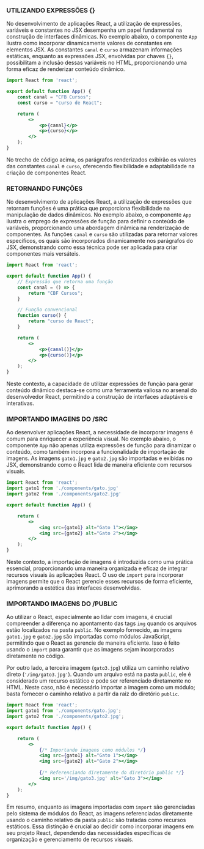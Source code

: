 ### UTILIZANDO EXPRESSÕES {}
No desenvolvimento de aplicações React, a utilização de expressões, variáveis e constantes no JSX desempenha um papel fundamental na construção de interfaces dinâmicas. No exemplo abaixo, o componente `App` ilustra como incorporar dinamicamente valores de constantes em elementos JSX. As constantes `canal` e `curso` armazenam informações estáticas, enquanto as expressões JSX, envolvidas por chaves `{}`, possibilitam a inclusão dessas variáveis no HTML, proporcionando uma forma eficaz de renderizar conteúdo dinâmico.

```jsx
import React from 'react';

export default function App() {
    const canal = "CFB Cursos";
    const curso = "curso de React";

    return (
        <>
            <p>{canal}</p>
            <p>{curso}</p>
        </>
    );
}
```

No trecho de código acima, os parágrafos renderizados exibirão os valores das constantes `canal` e `curso`, oferecendo flexibilidade e adaptabilidade na criação de componentes React.

### RETORNANDO FUNÇÕES
No desenvolvimento de aplicações React, a utilização de expressões que retornam funções é uma prática que proporciona flexibilidade na manipulação de dados dinâmicos. No exemplo abaixo, o componente `App` ilustra o emprego de expressões de função para definir o conteúdo de variáveis, proporcionando uma abordagem dinâmica na renderização de componentes. As funções `canal` e `curso` são utilizadas para retornar valores específicos, os quais são incorporados dinamicamente nos parágrafos do JSX, demonstrando como essa técnica pode ser aplicada para criar componentes mais versáteis.

```jsx
import React from 'react';

export default function App() {
    // Expressão que retorna uma função
    const canal = () => {
        return "CBF Cursos";
    }

    // Função convencional
    function curso() {
        return "curso de React";
    }

    return (
        <>
            <p>{canal()}</p>
            <p>{curso()}</p>
        </>
    );
}
```

Neste contexto, a capacidade de utilizar expressões de função para gerar conteúdo dinâmico destaca-se como uma ferramenta valiosa no arsenal do desenvolvedor React, permitindo a construção de interfaces adaptáveis e interativas.

### IMPORTANDO IMAGENS DO /SRC
Ao desenvolver aplicações React, a necessidade de incorporar imagens é comum para enriquecer a experiência visual. No exemplo abaixo, o componente `App` não apenas utiliza expressões de função para dinamizar o conteúdo, como também incorpora a funcionalidade de importação de imagens. As imagens `gato1.jpg` e `gato2.jpg` são importadas e exibidas no JSX, demonstrando como o React lida de maneira eficiente com recursos visuais.

```jsx
import React from 'react';
import gato1 from './components/gato.jpg'
import gato2 from './components/gato2.jpg'

export default function App() {

    return (
        <>
            <img src={gato1} alt="Gato 1"></img>
            <img src={gato2} alt="Gato 2"></img>
        </>
    );
}
```

Neste contexto, a importação de imagens é introduzida como uma prática essencial, proporcionando uma maneira organizada e eficaz de integrar recursos visuais às aplicações React. O uso de `import` para incorporar imagens permite que o React gerencie esses recursos de forma eficiente, aprimorando a estética das interfaces desenvolvidas.

### IMPORTANDO IMAGENS DO /PUBLIC
Ao utilizar o React, especialmente ao lidar com imagens, é crucial compreender a diferença no apontamento das tags `img` quando os arquivos estão localizados na pasta `public`. No exemplo fornecido, as imagens `gato1.jpg` e `gato2.jpg` são importadas como módulos JavaScript, permitindo que o React as gerencie de maneira eficiente. Isso é feito usando o `import` para garantir que as imagens sejam incorporadas diretamente no código.

Por outro lado, a terceira imagem (`gato3.jpg`) utiliza um caminho relativo direto (`'/img/gato3.jpg'`). Quando um arquivo está na pasta `public`, ele é considerado um recurso estático e pode ser referenciado diretamente no HTML. Neste caso, não é necessário importar a imagem como um módulo; basta fornecer o caminho relativo a partir da raiz do diretório `public`.

```jsx
import React from 'react';
import gato1 from './components/gato.jpg';
import gato2 from './components/gato2.jpg';

export default function App() {

    return (
        <>
            {/* Importando imagens como módulos */}
            <img src={gato1} alt="Gato 1"></img>
            <img src={gato2} alt="Gato 2"></img>
            
            {/* Referenciando diretamente do diretório public */}
            <img src='/img/gato3.jpg' alt="Gato 3"></img>
        </>
    );
}
```

Em resumo, enquanto as imagens importadas com `import` são gerenciadas pelo sistema de módulos do React, as imagens referenciadas diretamente usando o caminho relativo da pasta `public` são tratadas como recursos estáticos. Essa distinção é crucial ao decidir como incorporar imagens em seu projeto React, dependendo das necessidades específicas de organização e gerenciamento de recursos visuais.